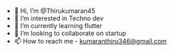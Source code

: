 - 👋 Hi, I’m @Thirukumaran45
- 👀 I’m interested in Techno dev 
- 🌱 I’m currently learning flutter 
- 💞️ I’m looking to collaborate on startup 
- 📫 How to reach me - kumaranthiru346@gmail.com

<!---
Thirukumaran45/Thirukumaran45 is a ✨ special ✨ repository because its `README.md` (this file) appears on your GitHub profile.
You can click the Preview link to take a look at your changes.
--->
